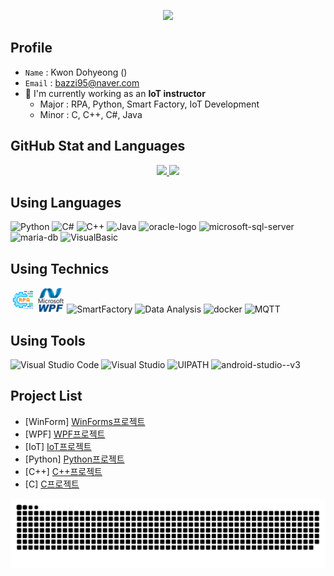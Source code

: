 <!-- ## Hi there 👋 -->
<p align='center'>
  <a href="https://github.com/Kwondoryeong">
    <img src="https://capsule-render.vercel.app/api?type=blur&height=250&color=gradient&text=doryeong's%20Dev%20Repo&section=header&fontColor=005174&fontSize=60&fontAlign=50&fontAlignY=42&animation=twinkling&desc=RPA,%20Python,%20CSharp%20Lecturer"/>
  </a>
</p>

## Profile
- `Name` : Kwon Dohyeong ()
- `Email` : bazzi95@naver.com
- 🔭 I'm currently working as an **IoT instructor**
  - Major : RPA, Python, Smart Factory, IoT Development
  - Minor : C, C++, C#, Java
## GitHub Stat and Languages
<!-- username은 본인걸로 -->
<p align='center'>
  <a href="https://github.com/Kwondoryeong">
    <img src="https://github-readme-stats.vercel.app/api?username=Kwondoryeong&theme=tokyonight&show_icons=true"/>
    <img src="https://github-readme-stats.vercel.app/api/top-langs/?username=Kwondoryeong&theme=tokyonight&layout=compact"/>
  </a>
</p>

## Using Languages
<p align='left'>
    <img height="40" src="https://img.icons8.com/?size=100&id=l75OEUJkPAk4&format=png&color=000000" title="Python">
    <img height="40" src="https://img.icons8.com/?size=100&id=Fycm8TUhWmFU&format=png&color=000000" title="C#">
    <img height="40" src="https://img.icons8.com/?size=100&id=55199&format=png&color=000000" title="C++">
    <img height="40" src="https://img.icons8.com/?size=100&id=Pd2x9GWu9ovX&format=png&color=000000" title="Java">
    <img width="40" height="40" src="https://img.icons8.com/nolan/64/oracle-logo.png" alt="oracle-logo" title="Oracle">
    <img width="40" height="40" src="https://img.icons8.com/color/48/microsoft-sql-server.png" alt="microsoft-sql-server" title="SQL Server">
    <img width="40" height="40" src="https://img.icons8.com/fluency/48/maria-db.png" alt="maria-db" title="MySQL/MariaDB">
    <img height="40" src="https://img.icons8.com/?size=100&id=vgMoO3QkEnKf&format=png&color=000000" title="VisualBasic">
    <!-- <img height="40" src="https://img.icons8.com/?size=100&id=&format=png&color=000000" title="PL/SQL"> -->
    <!-- <img width="40" height="40" src="https://img.icons8.com/color/48/kotlin.png" alt="kotlin" title="Kotlin"> -->
    <!-- <img height="40" src="https://img.icons8.com/?size=100&id=108784&format=png&color=000000" title="Javascript"> -->
    <!-- <img width="40" height="40" src="https://img.icons8.com/cute-clipart/64/go-logo.png" alt="go-logo" title="Go"> -->
    <!-- <img height="40" src="https://img.icons8.com/?size=100&id=Lz7oiCpdanST&format=png&color=000000" title="Delphi"> -->
    <!-- <img height="40" src="https://img.icons8.com/?size=100&id=13460&format=png&color=000000" title="PHP"> -->
</p>

## Using Technics
<p align='left'>
  <img height="40" src="https://raw.githubusercontent.com/Kwondoryeong/Kwondoryeong/main/images/rpa.png" title="RPA"> 
  <img height="40" src="https://raw.githubusercontent.com/Kwondoryeong/Kwondoryeong/main/images/wpf.png" title="WPF"> 
  <img height="40" src="https://cdn-icons-png.flaticon.com/256/7808/7808214.png" title="SmartFactory">
  <img height="40" src="https://img.icons8.com/?size=100&id=n73CzMVjH9X9&format=png&color=000000" title="Data Analysis"> 
  <img width="40" height="40" src="https://img.icons8.com/fluency/48/docker.png" alt="docker" title="Docker">
  <img height="40" src="https://mosquitto.org/stickers/mosquitto-mono.png" title="MQTT">
  <!-- <img height="40" src="https://img.icons8.com/?size=100&id=13443&format=png&color=000000" title="Raspberry Pi"> -->
  <!-- <img height="40" src="https://w7.pngwing.com/pngs/673/239/png-transparent-entity-framework-core-asp-net-core-net-framework-microsoft-blue-text-logo-thumbnail.png" title="ASP.NET Core"> -->
  <!-- <img height="40" src="https://img.icons8.com/?size=100&id=90519&format=png&color=000000" title="Spring Boot">  -->
  <!-- <img height="40" src="https://img.icons8.com/?size=100&id=VZfYlLgRZtdK&format=png&color=000000" title="FullStack"> -->
  <!-- <img height="40" src="https://img.icons8.com/?size=100&id=UeryvfCLUAc3&format=png&color=000000" title="ML/DL"> -->
  
  <!-- <img height="40" src="https://img.icons8.com/?size=100&id=bpip0gGiBLT1&format=png&color=000000" title="OpenCV"> -->
  <!-- <img height="40" src="https://img.icons8.com/?size=100&id=Of4lZV2lwBQI&format=png&color=000000" title="Arduino"> -->
  <!-- 
  <img height="40" src="https://img.icons8.com/?size=100&id=O6SWwpPIM0GB&format=png&color=000000" title="PyTorch">  
  -->
</p>

## Using Tools
<p align='left'>
  <img height="40" src="https://img.icons8.com/?size=100&id=9OGIyU8hrxW5&format=png&color=000000" title="Visual Studio Code">
  <img height="40" src="https://img.icons8.com/?size=100&id=ezj3zaVtImPg&format=png&color=000000" title="Visual Studio">
  <img height="40" src="https://img.icons8.com/?size=100&id=HhCUhcFcSjU8&format=png&color=000000" title="UIPATH">
  <img width="40" height="40" src="https://img.icons8.com/color/48/android-studio--v3.png" alt="android-studio--v3" title="Android Studio">
  <!-- <img height="40" src="https://img.icons8.com/?size=100&id=jUw5rFZE2a5d&format=png&color=000000" title="Jetbrains"> -->
</p>

<!--
## 기술명세
| 기술분류 | 설명 |
|:---:|:---:|
|VSCode | VisualStudio Code 툴 사용법 습득|
|Python | 빅데이터분석, 머신러닝, OpenCV|
-->

## Project List
<!-- - [Website] [Kwondoryeong Portfolio site](https://Kwondoryeong.github.io) -->
- [WinForm] [WinForms프로젝트](https://github.com/Kwondoryeong/iot-winapp-2025/tree/main/toyproject)
- [WPF] [WPF프로젝트](https://github.com/Kwondoryeong/iot-wpf-2025)
- [IoT] [IoT프로젝트](https://github.com/Kwondoryeong)
- [Python] [Python프로젝트](https://github.com/Kwondoryeong/iot-python-2025)
- [C++] [C++프로젝트](https://github.com/Kwondoryeong/iot-cpp-2025)
- [C] [C프로젝트](https://github.com/Kwondoryeong/iot-c-2025)

<img src="https://raw.githubusercontent.com/Platane/snk/output/github-contribution-grid-snake.svg" />

<!--
**Kwondoryeong/Kwondoryeong** is a ✨ _special_ ✨ repository because its `README.md` (this file) appears on your GitHub profile.

Here are some ideas to get you started:

- 🔭 I’m currently working on ...
- 🌱 I’m currently learning ...
- 👯 I’m looking to collaborate on ...
- 🤔 I’m looking for help with ...
- 💬 Ask me about ...
- 📫 How to reach me: ...
- 😄 Pronouns: ...
- ⚡ Fun fact: ...
-->
